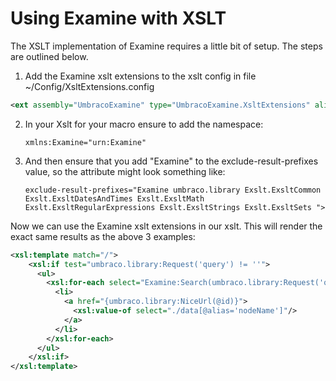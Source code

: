 # Using Examine with XSLT

The XSLT implementation of Examine requires a little bit of setup. The steps are outlined below.

1. Add the Examine xslt extensions to the xslt config in file ~/Config/XsltExtensions.config

```xml
<ext assembly="UmbracoExamine" type="UmbracoExamine.XsltExtensions" alias="Examine" />
```

2. In your Xslt for your macro ensure to add the namespace:
	
    `xmlns:Examine="urn:Examine"`

3. And then ensure that you add "Examine" to the exclude-result-prefixes value, so the attribute might look something like:

    `exclude-result-prefixes="Examine umbraco.library Exslt.ExsltCommon Exslt.ExsltDatesAndTimes Exslt.ExsltMath Exslt.ExsltRegularExpressions Exslt.ExsltStrings Exslt.ExsltSets ">`

Now we can use the Examine xslt extensions in our xslt. This will render the exact same results as the above 3 examples:

```xml
<xsl:template match="/">
    <xsl:if test="umbraco.library:Request('query') != ''">
      <ul>
        <xsl:for-each select="Examine:Search(umbraco.library:Request('query'))//node">
          <li>
            <a href="{umbraco.library:NiceUrl(@id)}">
              <xsl:value-of select="./data[@alias='nodeName']"/>
            </a>
          </li>
        </xsl:for-each>
      </ul>
    </xsl:if>
</xsl:template>
```

